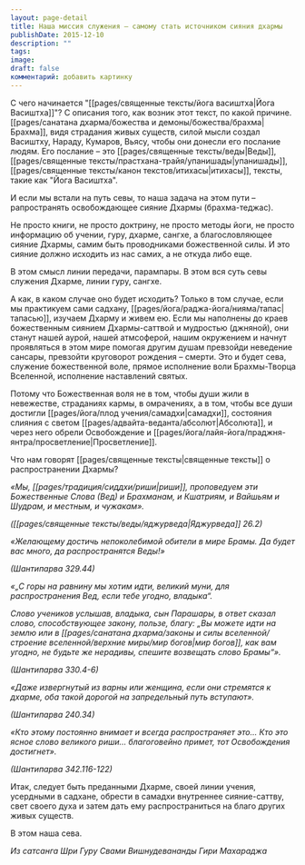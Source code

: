 ```yaml
---
layout: page-detail
title: Наша миссия служения – самому стать источником сияния дхармы
publishDate: 2015-12-10
description: ""
tags: 
image: 
draft: false
комментарий: добавить картинку
---
```


С чего начинается "[[pages/священные тексты/йога васиштха|Йога Васиштха]]"? С описания того, как возник этот текст, по какой причине. [[pages/санатана дхарма/божества и демоны/божества/брахма|Брахма]], видя страдания живых существ, силой мысли создал Васиштху, Нараду, Кумаров, Вьясу, чтобы они донесли его послание людям. Его послание – это [[pages/священные тексты/веды|Веды]], [[pages/священные тексты/прастхана-трайя/упанишады|упанишады]], [[pages/священные тексты/канон текстов/итихасы|итихасы]], тексты, такие как "Йога Васиштха".

И если мы встали на путь севы, то наша задача на этом пути – рапространять освобождающее сияние Дхармы (брахма-теджас).

Не просто книги, не просто доктрину, не просто методы йоги, не просто информацию об учении, гуру, дхарме, сангхе, а благословляющее сияние Дхармы, самим быть проводниками божественной силы. И это сияние должно исходить из нас самих, а не откуда либо еще.

В этом смысл линии передачи, парампары. В этом вся суть севы служения Дхарме, линии гуру, сангхе.

А как, в каком случае оно будет исходить? Только в том случае, если мы практикуем сами садхану, [[pages/йога/раджа-йога/нияма/тапас|тапасью]], изучаем Дхарму и живем ею. Если мы наполнены до краев божественным сиянием Дхармы-саттвой и мудростью (джняной), они станут нашей аурой, нашей атмсоферой, нашим окружением и начнут проявляться в этом мире помогая другим душам превзойди неведение сансары, превзойти круговорот рождения – смерти. Это и будет сева, служение божественной воле, прямое исполнение воли Брахмы-Творца Вселенной, исполнение наставлений святых.

Потому что Божественная воля не в том, чтобы души жили в невежестве, страданиях кармы, в омрачениях, а в том, чтобы все души достигли [[pages/йога/плод учения/самадхи|самадхи]], состояния слияния с светом [[pages/адвайта-веданта/абсолют|Абсолюта]], и через него обрели Освобождение и [[pages/йога/лайя-йога/праджня-янтра/просветление|Просветление]].

Что нам говорят [[pages/священные тексты|священные тексты]] о распространении Дхармы? 

_«Мы, [[pages/традиция/сиддхи/риши|риши]], проповедуем эти Божественные Слова (Вед) и Брахманам, и Кшатриям, и Вайшьям и Шудрам, и местным, и чужакам»._

_([[pages/священные тексты/веды/яджурведа|Яджурведа]] 26.2)_

_«Желающему достичь непоколебимой обители в мире Брамы. Да будет вас много, да распространятся Веды!»_

_(Шантипарва 329.44)_

_«„С горы на равнину мы хотим идти, великий муни, для распространения Вед, если тебе угодно, владыка“._ 

_Слово учеников услышав, владыка, сын Парашары, в ответ сказал слово, способствующее закону, пользе, благу: „Вы можете идти на землю или в [[pages/санатана дхарма/законы и силы вселенной/строение вселенной/верхние миры/мир богов|мир богов]], как вам угодно, не будьте же нерадивы, спешите возвещать слово Брамы“»._ 

_(Шантипарва 330.4-6)_

_«Даже извергнутый из варны или женщина, если они стремятся к дхарме, оба такой дорогой на запредельный путь вступают»._ 

_(Шантипарва 240.34)_

_«Кто этому постоянно внимает и всегда распространяет это… Кто это ясное слово великого риши… благоговейно примет, тот Освобождения достигнет»._ 

_(Шантипарва 342.116-122)_

Итак, следует быть преданными Дхарме, своей линии учения, усердными в садхане, обрести в самадхи внутреннее сияние-саттву, свет своего духа и затем дать ему распространиться на благо других живых существ.

В этом наша сева.

*Из сатсанга Шри Гуру Свами Вишнудевананды Гири Махараджа*
